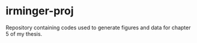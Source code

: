 # irminger-proj

Repository containing codes used to generate figures and data for chapter 5 of my thesis.

